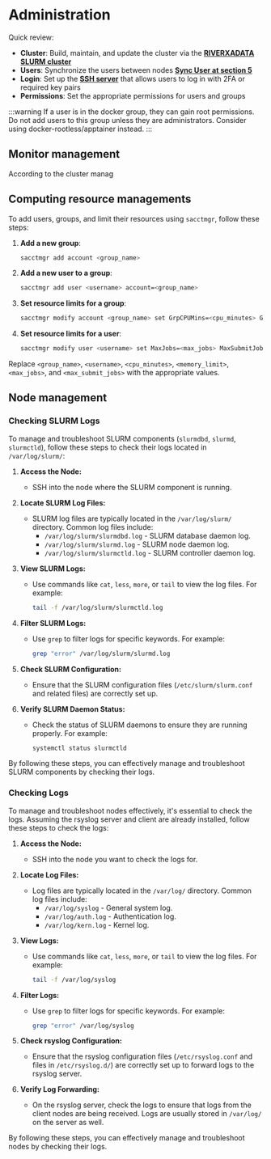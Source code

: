 # Administration
Quick review:

- **Cluster**: Build, maintain, and update the cluster via the [**RIVERXADATA SLURM cluster**](./1.overview.md)
- **Users**: Synchronize the users between nodes [**Sync User at section 5**](1.overview.md)
- **Login**: Set up the [**SSH server**](../../2.administration/2.ssh-remote-server.md) that allows users to log in with 2FA or required key pairs
- **Permissions**: Set the appropriate permissions for users and groups

:::warning
If a user is in the docker group, they can gain root permissions. Do not add users to this group unless they are administrators. Consider using docker-rootless/apptainer instead.
:::

## Monitor management
According to the cluster manag

## Computing resource managements

To add users, groups, and limit their resources using `sacctmgr`, follow these steps:

1. **Add a new group**:
    ```sh
    sacctmgr add account <group_name>
    ```

2. **Add a new user to a group**:
    ```sh
    sacctmgr add user <username> account=<group_name>
    ```

3. **Set resource limits for a group**:
    ```sh
    sacctmgr modify account <group_name> set GrpCPUMins=<cpu_minutes> GrpMem=<memory_limit>
    ```

4. **Set resource limits for a user**:
    ```sh
    sacctmgr modify user <username> set MaxJobs=<max_jobs> MaxSubmitJobs=<max_submit_jobs>
    ```

Replace `<group_name>`, `<username>`, `<cpu_minutes>`, `<memory_limit>`, `<max_jobs>`, and `<max_submit_jobs>` with the appropriate values.

## Node management
### Checking SLURM Logs

To manage and troubleshoot SLURM components (`slurmdbd`, `slurmd`, `slurmctld`), follow these steps to check their logs located in `/var/log/slurm/`:

1. **Access the Node:**
    - SSH into the node where the SLURM component is running.

2. **Locate SLURM Log Files:**
    - SLURM log files are typically located in the `/var/log/slurm/` directory. Common log files include:
      - `/var/log/slurm/slurmdbd.log` - SLURM database daemon log.
      - `/var/log/slurm/slurmd.log` - SLURM node daemon log.
      - `/var/log/slurm/slurmctld.log` - SLURM controller daemon log.

3. **View SLURM Logs:**
    - Use commands like `cat`, `less`, `more`, or `tail` to view the log files. For example:
      ```sh
      tail -f /var/log/slurm/slurmctld.log
      ```

4. **Filter SLURM Logs:**
    - Use `grep` to filter logs for specific keywords. For example:
      ```sh
      grep "error" /var/log/slurm/slurmd.log
      ```

5. **Check SLURM Configuration:**
    - Ensure that the SLURM configuration files (`/etc/slurm/slurm.conf` and related files) are correctly set up.

6. **Verify SLURM Daemon Status:**
    - Check the status of SLURM daemons to ensure they are running properly. For example:
      ```sh
      systemctl status slurmctld
      ```

By following these steps, you can effectively manage and troubleshoot SLURM components by checking their logs.

### Checking Logs

To manage and troubleshoot nodes effectively, it's essential to check the logs. Assuming the rsyslog server and client are already installed, follow these steps to check the logs:

1. **Access the Node:**
    - SSH into the node you want to check the logs for.

2. **Locate Log Files:**
    - Log files are typically located in the `/var/log/` directory. Common log files include:
      - `/var/log/syslog` - General system log.
      - `/var/log/auth.log` - Authentication log.
      - `/var/log/kern.log` - Kernel log.

3. **View Logs:**
    - Use commands like `cat`, `less`, `more`, or `tail` to view the log files. For example:
      ```sh
      tail -f /var/log/syslog
      ```

4. **Filter Logs:**
    - Use `grep` to filter logs for specific keywords. For example:
      ```sh
      grep "error" /var/log/syslog
      ```

5. **Check rsyslog Configuration:**
    - Ensure that the rsyslog configuration files (`/etc/rsyslog.conf` and files in `/etc/rsyslog.d/`) are correctly set up to forward logs to the rsyslog server.

6. **Verify Log Forwarding:**
    - On the rsyslog server, check the logs to ensure that logs from the client nodes are being received. Logs are usually stored in `/var/log/` on the server as well.

By following these steps, you can effectively manage and troubleshoot nodes by checking their logs.


